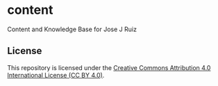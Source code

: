 # content
Content and Knowledge Base for Jose J Ruiz

## License

This repository is licensed under the [Creative Commons Attribution 4.0 International License (CC BY 4.0)](https://creativecommons.org/licenses/by/4.0/).